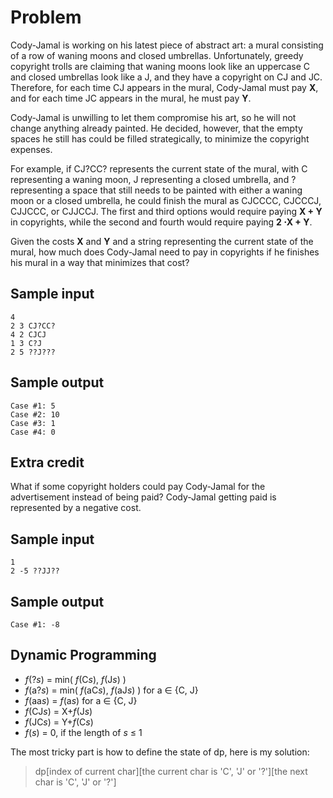 ﻿# Problem

Cody-Jamal is working on his latest piece of abstract art: a mural consisting of a row of waning moons and closed umbrellas. Unfortunately, greedy copyright trolls are claiming that waning moons look like an uppercase C and closed umbrellas look like a J, and they have a copyright on CJ and JC. Therefore, for each time CJ appears in the mural, Cody-Jamal must pay **X**, and for each time JC appears in the mural, he must pay **Y**.

Cody-Jamal is unwilling to let them compromise his art, so he will not change anything already painted. He decided, however, that the empty spaces he still has could be filled strategically, to minimize the copyright expenses.

For example, if CJ?CC? represents the current state of the mural, with C representing a waning moon, J representing a closed umbrella, and ? representing a space that still needs to be painted with either a waning moon or a closed umbrella, he could finish the mural as CJCCCC, CJCCCJ, CJJCCC, or CJJCCJ. The first and third options would require paying **X + Y**
in copyrights, while the second and fourth would require paying **2  ⋅X + Y**.

Given the costs **X** and **Y** and a string representing the current state of the mural, how much does Cody-Jamal need to pay in copyrights if he finishes his mural in a way that minimizes that cost?

## Sample input

```text
4
2 3 CJ?CC?
4 2 CJCJ
1 3 C?J
2 5 ??J???
```

## Sample output

```text
Case #1: 5
Case #2: 10
Case #3: 1
Case #4: 0
```

## Extra credit

What if some copyright holders could pay Cody-Jamal for the advertisement instead of being paid? Cody-Jamal getting paid is represented by a negative cost.

## Sample input

```text
1
2 -5 ??JJ??
```

## Sample output

```text
Case #1: -8
```

## Dynamic Programming

- *f*(?*s*) = min( *f*(C*s*), *f*(J*s*) )
- *f*(a?*s*) = min( *f*(aC*s*), *f*(aJ*s*) ) for a ∈ {C, J}
- *f*(aa*s*) = *f*(a*s*) for a ∈ {C, J}
- *f*(CJ*s*) = X+*f*(J*s*)
- *f*(JC*s*) = Y+*f*(C*s*)
- *f*(*s*) = 0, if the length of *s* ≤ 1

The most tricky part is how to define the state of dp, here is my solution:
> dp[index of current char][the current char is 'C', 'J' or '?'][the next char is 'C', 'J' or '?']
